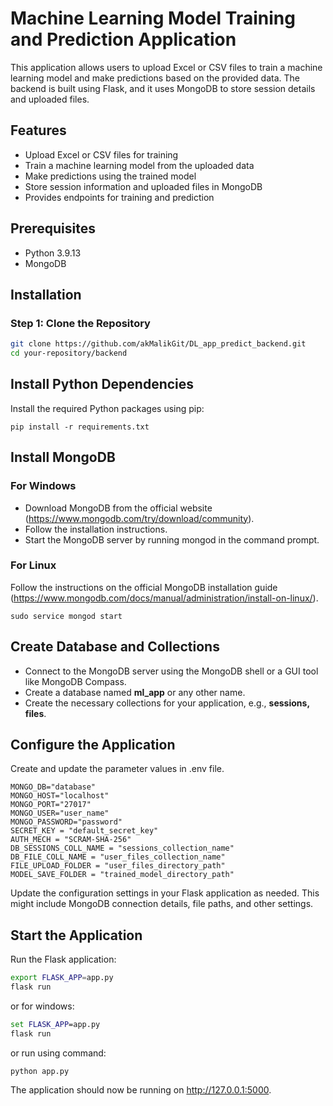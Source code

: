 # Machine Learning Model Training and Prediction Application

This application allows users to upload Excel or CSV files to train a machine learning model and make predictions based on the provided data. The backend is built using Flask, and it uses MongoDB to store session details and uploaded files.

## Features

- Upload Excel or CSV files for training
- Train a machine learning model from the uploaded data
- Make predictions using the trained model
- Store session information and uploaded files in MongoDB
- Provides endpoints for training and prediction

## Prerequisites

- Python 3.9.13
- MongoDB

## Installation

### Step 1: Clone the Repository

```bash
git clone https://github.com/akMalikGit/DL_app_predict_backend.git
cd your-repository/backend
```
## Install Python Dependencies
Install the required Python packages using pip:
```
pip install -r requirements.txt
```

## Install MongoDB
### For Windows
- Download MongoDB from the official website (https://www.mongodb.com/try/download/community).
- Follow the installation instructions.
- Start the MongoDB server by running mongod in the command prompt.
### For Linux
Follow the instructions on the official MongoDB installation guide (https://www.mongodb.com/docs/manual/administration/install-on-linux/).
```
sudo service mongod start
```

## Create Database and Collections
- Connect to the MongoDB server using the MongoDB shell or a GUI tool like MongoDB Compass.
- Create a database named **ml_app** or any other name.
- Create the necessary collections for your application, e.g., **sessions, files**.

## Configure the Application
Create and update the parameter values in .env file.
```text
MONGO_DB="database"
MONGO_HOST="localhost"
MONGO_PORT="27017"
MONGO_USER="user_name"
MONGO_PASSWORD="password"
SECRET_KEY = "default_secret_key"
AUTH_MECH = "SCRAM-SHA-256"
DB_SESSIONS_COLL_NAME = "sessions_collection_name"
DB_FILE_COLL_NAME = "user_files_collection_name"
FILE_UPLOAD_FOLDER = "user_files_directory_path"
MODEL_SAVE_FOLDER = "trained_model_directory_path"
```
Update the configuration settings in your Flask application as needed. This might include MongoDB connection details, file paths, and other settings.

## Start the Application
Run the Flask application:
```bash
export FLASK_APP=app.py
flask run
```
or for windows:
```cmd
set FLASK_APP=app.py
flask run
```
or run using command:
```
python app.py
```
The application should now be running on http://127.0.0.1:5000.

